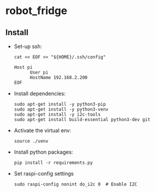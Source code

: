 # robot_fridge

## Install

- Set-up ssh:

      cat << EOF >> "${HOME}/.ssh/config"
      
      Host pi
            User pi
            HostName 192.168.2.200
      EOF

- Install dependencies:

      sudo apt-get install -y python3-pip
      sudo apt-get install -y python3-venv
      sudo apt-get install -y i2c-tools
      sudo apt-get install build-essential python3-dev git

- Activate the virtual env:

      source ./venv

- Install python packages:

      pip install -r requirements.py


- Set raspi-config settings

      sudo raspi-config nonint do_i2c 0  # Enable I2C

